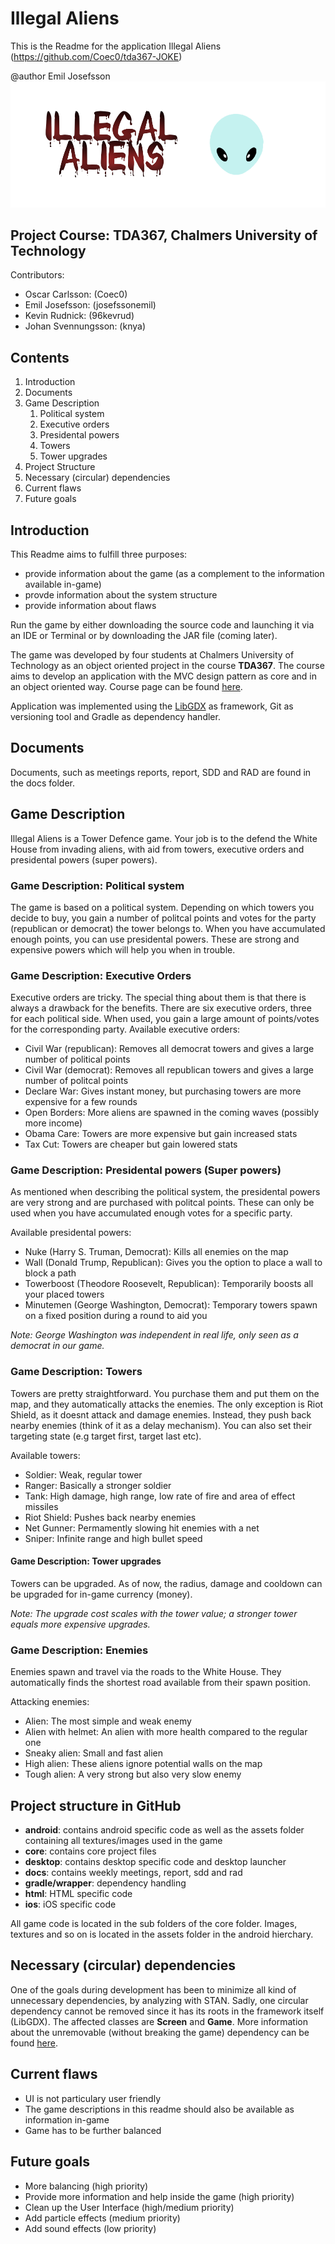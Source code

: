 # Illegal Aliens
This is the Readme for the application Illegal Aliens (https://github.com/Coec0/tda367-JOKE)

@author Emil Josefsson
![Logo](https://github.com/Coec0/tda367-JOKE/blob/master/android/assets/logo.png)

## Project Course: TDA367, Chalmers University of Technology
Contributors:
- Oscar Carlsson: (Coec0)
- Emil Josefsson: (josefssonemil)
- Kevin Rudnick: (96kevrud)
- Johan Svennungsson: (knya)

## Contents
1. Introduction
2. Documents
3. Game Description
    1. Political system
    2. Executive orders
    3. Presidental powers
    4. Towers
    5. Tower upgrades
4. Project Structure
5. Necessary (circular) dependencies
6. Current flaws
7. Future goals

## Introduction
This Readme aims to fulfill three purposes:
- provide information about the game (as a complement to the information available in-game)
- provde information about the system structure
- provide information about flaws

Run the game by either downloading the source code and launching it via an IDE or Terminal or by downloading
the JAR file (coming later).

The game was developed by four students at Chalmers University of Technology as an object oriented project in
the course **TDA367**. The course aims to develop an application with the MVC design pattern as core and in an
object oriented way. Course page can be found [here](http://www.cse.chalmers.se/edu/year/2017/course/tda367/).

Application was implemented using the [LibGDX](http://libgdx.badlogicgames.com) as framework, Git as versioning tool and Gradle as dependency handler.

## Documents
Documents, such as meetings reports, report, SDD and RAD are found in the docs folder.

## Game Description
Illegal Aliens is a Tower Defence game. Your job is to the defend the White House from invading aliens, with aid from
towers, executive orders and presidental powers (super powers).

### Game Description: Political system
The game is based on a political system. Depending on which towers you decide to buy, you gain a number of politcal points
and votes for the party (republican or democrat) the tower belongs to. When you have accumulated enough points, you can use
presidental powers. These are strong and expensive powers which will help you when in trouble.

### Game Description: Executive Orders
Executive orders are tricky. The special thing about them is that there is always a drawback for the benefits. There are six
executive orders, three for each political side. When used, you gain a large amount of points/votes for the corresponding party.
Available executive orders:
- Civil War (republican): Removes all democrat towers and gives a large number of political points
- Civil War (democrat): Removes all republican towers and gives a large number of politcal points
- Declare War: Gives instant money, but purchasing towers are more expensive for a few rounds
- Open Borders: More aliens are spawned in the coming waves (possibly more income)
- Obama Care: Towers are more expensive but gain increased stats
- Tax Cut: Towers are cheaper but gain lowered stats

### Game Description: Presidental powers (Super powers)
As mentioned when describing the political system, the presidental powers are very strong and are purchased with
politcal points. These can only be used when you have accumulated enough votes for a specific party.

Available presidental powers:
- Nuke (Harry S. Truman, Democrat): Kills all enemies on the map
- Wall (Donald Trump, Republican): Gives you the option to place a wall to block a path
- Towerboost (Theodore Roosevelt, Republican): Temporarily boosts all your placed towers
- Minutemen (George Washington, Democrat): Temporary towers spawn on a fixed position during a round to aid you

*Note: George Washington was independent in real life, only seen as a democrat in our game.*

### Game Description: Towers
Towers are pretty straightforward. You purchase them and put them on the map, and they automatically attacks the enemies. The
only exception is Riot Shield, as it doesnt attack and damage enemies. Instead, they push back nearby enemies (think of it
as a delay mechanism). You can also set their targeting state (e.g target first, target last etc).

Available towers:
- Soldier: Weak, regular tower
- Ranger: Basically a stronger soldier
- Tank: High damage, high range, low rate of fire and area of effect missiles
- Riot Shield: Pushes back nearby enemies
- Net Gunner: Permamently slowing hit enemies with a net
- Sniper: Infinite range and high bullet speed

#### Game Description: Tower upgrades
Towers can be upgraded. As of now, the radius, damage and cooldown can be upgraded for in-game currency (money).

*Note: The upgrade cost scales with the tower value; a stronger tower equals more expensive upgrades.*

### Game Description: Enemies
Enemies spawn and travel via the roads to the White House. They automatically finds the shortest road available from their
spawn position.

Attacking enemies:
- Alien: The most simple and weak enemy
- Alien with helmet: An alien with more health compared to the regular one
- Sneaky alien: Small and fast alien
- High alien: These aliens ignore potential walls on the map
- Tough alien: A very strong but also very slow enemy

## Project structure in GitHub
- **android**: contains android specific code as well as the assets folder containing all textures/images used in the game
- **core**: contains core project files
- **desktop**: contains desktop specific code and desktop launcher
- **docs**: contains weekly meetings, report, sdd and rad
- **gradle/wrapper**: dependency handling
- **html**: HTML specific code
- **ios**: iOS specific code

All game code is located in the sub folders of the core folder. Images, textures and so on is located in the assets folder in
the android hierchary.


## Necessary (circular) dependencies
One of the goals during development has been to minimize all kind of unnecessary dependencies, by analyzing with STAN. Sadly, one circular dependency cannot be removed since it has its roots in the framework itself (LibGDX). The affected classes are **Screen** and **Game**. More information about the unremovable (without breaking the game) dependency can be found [here](https://gamedev.stackexchange.com/questions/67232/how-to-remove-a-circular-dependency-as-pointed-out-in-a-libgdx-tutorial).

## Current flaws
- UI is not particulary user friendly
- The game descriptions in this readme should also be available as information in-game
- Game has to be further balanced

## Future goals
- More balancing (high priority)
- Provide more information and help inside the game (high priority)
- Clean up the User Interface (high/medium priority)
- Add particle effects (medium priority)
- Add sound effects (low priority)
